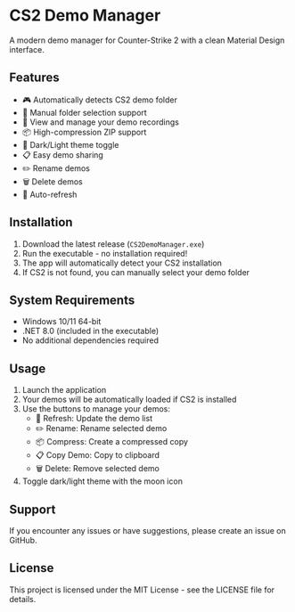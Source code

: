 # CS2 Demo Manager

A modern demo manager for Counter-Strike 2 with a clean Material Design interface.

## Features

- 🎮 Automatically detects CS2 demo folder
- 📁 Manual folder selection support
- 📼 View and manage your demo recordings
- 📦 High-compression ZIP support
- 🌙 Dark/Light theme toggle
- 📋 Easy demo sharing
- ✏️ Rename demos
- 🗑️ Delete demos
- 🔄 Auto-refresh

## Installation

1. Download the latest release (`CS2DemoManager.exe`)
2. Run the executable - no installation required!
3. The app will automatically detect your CS2 installation
4. If CS2 is not found, you can manually select your demo folder

## System Requirements

- Windows 10/11 64-bit
- .NET 8.0 (included in the executable)
- No additional dependencies required

## Usage

1. Launch the application
2. Your demos will be automatically loaded if CS2 is installed
3. Use the buttons to manage your demos:
   - 🔄 Refresh: Update the demo list
   - ✏️ Rename: Rename selected demo
   - 📦 Compress: Create a compressed copy
   - 📋 Copy Demo: Copy to clipboard
   - 🗑️ Delete: Remove selected demo
4. Toggle dark/light theme with the moon icon

## Support

If you encounter any issues or have suggestions, please create an issue on GitHub.

## License

This project is licensed under the MIT License - see the LICENSE file for details.
